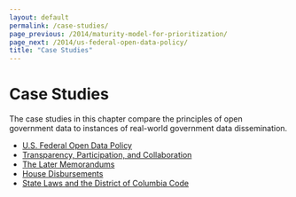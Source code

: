 ```yaml
---
layout: default
permalink: /case-studies/
page_previous: /2014/maturity-model-for-prioritization/
page_next: /2014/us-federal-open-data-policy/
title: "Case Studies"
---
```

Case Studies
============

The case studies in this chapter compare the principles of open government data to instances of real-world government data dissemination.


* [U.S. Federal Open Data Policy](/2014/us-federal-open-data-policy/)
 * [Transparency, Participation, and Collaboration](/2014/transparency-participation-collaboration/)
 * [The Later Memorandums](/2014/the-later-memorandums/)
* [House Disbursements](/2014/house-disbursements/)
* [State Laws and the District of Columbia Code](/2014/state-laws-the-district-columbia-code/)
